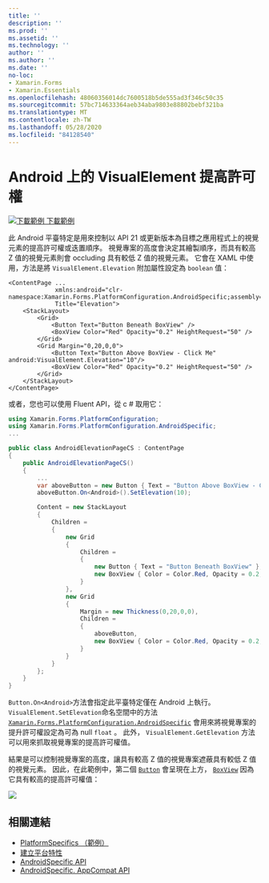 ```yaml
---
title: ''
description: ''
ms.prod: ''
ms.assetid: ''
ms.technology: ''
author: ''
ms.author: ''
ms.date: ''
no-loc:
- Xamarin.Forms
- Xamarin.Essentials
ms.openlocfilehash: 48060356014dc7600518b5de555ad3f346c50c35
ms.sourcegitcommit: 57bc714633364aeb34aba9803e88802bebf321ba
ms.translationtype: MT
ms.contentlocale: zh-TW
ms.lasthandoff: 05/28/2020
ms.locfileid: "84128540"
---
```

# <a name="visualelement-elevation-on-android"></a>Android 上的 VisualElement 提高許可權

[![下載範例 ](~/media/shared/download.png) 下載範例](https://docs.microsoft.com/samples/xamarin/xamarin-forms-samples/userinterface-platformspecifics)

此 Android 平臺特定是用來控制以 API 21 或更新版本為目標之應用程式上的視覺元素的提高許可權或迭置順序。 視覺專案的高度會決定其繪製順序，而具有較高 Z 值的視覺元素則會 occluding 具有較低 Z 值的視覺元素。 它會在 XAML 中使用，方法是將 `VisualElement.Elevation` 附加屬性設定為 `boolean` 值：

```xaml
<ContentPage ...
             xmlns:android="clr-namespace:Xamarin.Forms.PlatformConfiguration.AndroidSpecific;assembly=Xamarin.Forms.Core"
             Title="Elevation">
    <StackLayout>
        <Grid>
            <Button Text="Button Beneath BoxView" />
            <BoxView Color="Red" Opacity="0.2" HeightRequest="50" />
        </Grid>        
        <Grid Margin="0,20,0,0">
            <Button Text="Button Above BoxView - Click Me" android:VisualElement.Elevation="10"/>
            <BoxView Color="Red" Opacity="0.2" HeightRequest="50" />
        </Grid>
    </StackLayout>
</ContentPage>
```

或者，您也可以使用 Fluent API，從 c # 取用它：

```csharp
using Xamarin.Forms.PlatformConfiguration;
using Xamarin.Forms.PlatformConfiguration.AndroidSpecific;
...

public class AndroidElevationPageCS : ContentPage
{
    public AndroidElevationPageCS()
    {
        ...
        var aboveButton = new Button { Text = "Button Above BoxView - Click Me" };
        aboveButton.On<Android>().SetElevation(10);

        Content = new StackLayout
        {
            Children =
            {
                new Grid
                {
                    Children =
                    {
                        new Button { Text = "Button Beneath BoxView" },
                        new BoxView { Color = Color.Red, Opacity = 0.2, HeightRequest = 50 }
                    }
                },
                new Grid
                {
                    Margin = new Thickness(0,20,0,0),
                    Children =
                    {
                        aboveButton,
                        new BoxView { Color = Color.Red, Opacity = 0.2, HeightRequest = 50 }
                    }
                }
            }
        };
    }
}
```

`Button.On<Android>`方法會指定此平臺特定僅在 Android 上執行。 `VisualElement.SetElevation`命名空間中的方法 [`Xamarin.Forms.PlatformConfiguration.AndroidSpecific`](xref:Xamarin.Forms.PlatformConfiguration.AndroidSpecific) 會用來將視覺專案的提升許可權設定為可為 null `float` 。 此外， `VisualElement.GetElevation` 方法可以用來抓取視覺專案的提高許可權值。

結果是可以控制視覺專案的高度，讓具有較高 Z 值的視覺專案遮蔽具有較低 Z 值的視覺元素。 因此，在此範例中，第二個 [`Button`](xref:Xamarin.Forms.Button) 會呈現在上方， [`BoxView`](xref:Xamarin.Forms.BoxView) 因為它具有較高的提高許可權值：

![](visualelement-elevation-images/elevation.png)

## <a name="related-links"></a>相關連結

- [PlatformSpecifics （範例）](https://docs.microsoft.com/samples/xamarin/xamarin-forms-samples/userinterface-platformspecifics)
- [建立平台特性](~/xamarin-forms/platform/platform-specifics/index.md#creating-platform-specifics)
- [AndroidSpecific API](xref:Xamarin.Forms.PlatformConfiguration.AndroidSpecific)
- [AndroidSpecific. AppCompat API](xref:Xamarin.Forms.PlatformConfiguration.AndroidSpecific.AppCompat)
